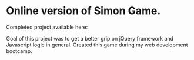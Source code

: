 # Online version of Simon Game.

Completed project available here:


Goal of this project was to get a better grip on jQuery framework and Javascript logic in general.
Created this game during my web development bootcamp.
